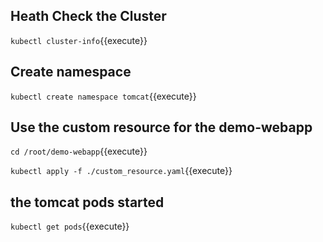 ## Heath Check the Cluster
`kubectl cluster-info`{{execute}}

## Create namespace
`kubectl create namespace tomcat`{{execute}}

## Use the custom resource for the demo-webapp
`cd /root/demo-webapp`{{execute}}

`kubectl apply -f ./custom_resource.yaml`{{execute}}

## the tomcat pods started
`kubectl get pods`{{execute}}
